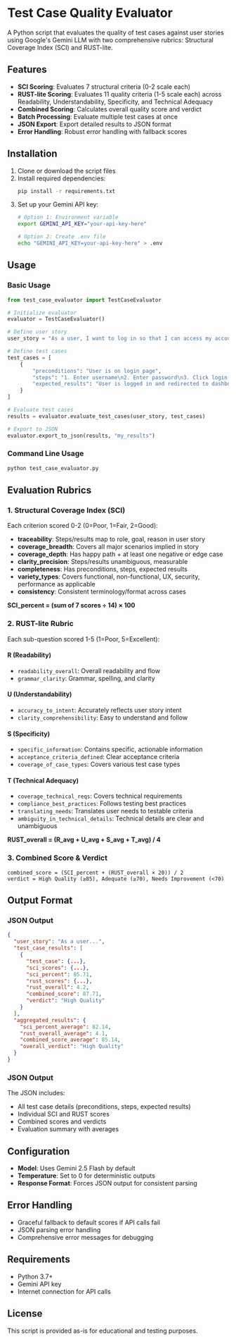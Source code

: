 # Test Case Quality Evaluator

A Python script that evaluates the quality of test cases against user stories using Google's Gemini LLM with two comprehensive rubrics: Structural Coverage Index (SCI) and RUST-lite.

## Features

- **SCI Scoring**: Evaluates 7 structural criteria (0-2 scale each)
- **RUST-lite Scoring**: Evaluates 11 quality criteria (1-5 scale each) across Readability, Understandability, Specificity, and Technical Adequacy
- **Combined Scoring**: Calculates overall quality score and verdict
- **Batch Processing**: Evaluate multiple test cases at once
- **JSON Export**: Export detailed results to JSON format
- **Error Handling**: Robust error handling with fallback scores

## Installation

1. Clone or download the script files
2. Install required dependencies:
   ```bash
   pip install -r requirements.txt
   ```
3. Set up your Gemini API key:
   ```bash
   # Option 1: Environment variable
   export GEMINI_API_KEY="your-api-key-here"
   
   # Option 2: Create .env file
   echo "GEMINI_API_KEY=your-api-key-here" > .env
   ```

## Usage

### Basic Usage

```python
from test_case_evaluator import TestCaseEvaluator

# Initialize evaluator
evaluator = TestCaseEvaluator()

# Define user story
user_story = "As a user, I want to log in so that I can access my account."

# Define test cases
test_cases = [
    {
        "preconditions": "User is on login page",
        "steps": "1. Enter username\n2. Enter password\n3. Click login button",
        "expected_results": "User is logged in and redirected to dashboard"
    }
]

# Evaluate test cases
results = evaluator.evaluate_test_cases(user_story, test_cases)

# Export to JSON
evaluator.export_to_json(results, "my_results")
```

### Command Line Usage

```bash
python test_case_evaluator.py
```

## Evaluation Rubrics

### 1. Structural Coverage Index (SCI)

Each criterion scored 0-2 (0=Poor, 1=Fair, 2=Good):

- **traceability**: Steps/results map to role, goal, reason in user story
- **coverage_breadth**: Covers all major scenarios implied in story
- **coverage_depth**: Has happy path + at least one negative or edge case
- **clarity_precision**: Steps/results unambiguous, measurable
- **completeness**: Has preconditions, steps, expected results
- **variety_types**: Covers functional, non-functional, UX, security, performance as applicable
- **consistency**: Consistent terminology/format across cases

**SCI_percent = (sum of 7 scores ÷ 14) × 100**

### 2. RUST-lite Rubric

Each sub-question scored 1-5 (1=Poor, 5=Excellent):

#### R (Readability)
- `readability_overall`: Overall readability and flow
- `grammar_clarity`: Grammar, spelling, and clarity

#### U (Understandability)
- `accuracy_to_intent`: Accurately reflects user story intent
- `clarity_comprehensibility`: Easy to understand and follow

#### S (Specificity)
- `specific_information`: Contains specific, actionable information
- `acceptance_criteria_defined`: Clear acceptance criteria
- `coverage_of_case_types`: Covers various test case types

#### T (Technical Adequacy)
- `coverage_technical_reqs`: Covers technical requirements
- `compliance_best_practices`: Follows testing best practices
- `translating_needs`: Translates user needs to testable criteria
- `ambiguity_in_technical_details`: Technical details are clear and unambiguous

**RUST_overall = (R_avg + U_avg + S_avg + T_avg) / 4**

### 3. Combined Score & Verdict

```
combined_score = (SCI_percent + (RUST_overall × 20)) / 2
verdict = High Quality (≥85), Adequate (≥70), Needs Improvement (<70)
```

## Output Format

### JSON Output
```json
{
  "user_story": "As a user...",
  "test_case_results": [
    {
      "test_case": {...},
      "sci_scores": {...},
      "sci_percent": 85.71,
      "rust_scores": {...},
      "rust_overall": 4.2,
      "combined_score": 87.71,
      "verdict": "High Quality"
    }
  ],
  "aggregated_results": {
    "sci_percent_average": 82.14,
    "rust_overall_average": 4.1,
    "combined_score_average": 85.14,
    "overall_verdict": "High Quality"
  }
}
```

### JSON Output
The JSON includes:
- All test case details (preconditions, steps, expected results)
- Individual SCI and RUST scores
- Combined scores and verdicts
- Evaluation summary with averages

## Configuration

- **Model**: Uses Gemini 2.5 Flash by default
- **Temperature**: Set to 0 for deterministic outputs
- **Response Format**: Forces JSON output for consistent parsing

## Error Handling

- Graceful fallback to default scores if API calls fail
- JSON parsing error handling
- Comprehensive error messages for debugging

## Requirements

- Python 3.7+
- Gemini API key
- Internet connection for API calls

## License

This script is provided as-is for educational and testing purposes.
